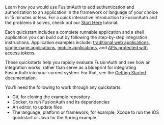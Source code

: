 ---
---
Learn how you would use FusionAuth to add authentication and authorization to an application in the framework or language of your choice in 15 minutes or less. For a quick interactive introduction to FusionAuth and the problems it solves, check out our [Start Here](/docs/get-started/start-here) tutorial.

Each quickstart includes a complete runnable application and a shell application you can build out by following the step-by-step integration instructions. Application examples include: [traditional web applications](#web-application), [single-page applications](#spa), [mobile applications](#mobile-app), and [APIs protected with access tokens](#api).

These quickstarts help you rapidly evaluate FusionAuth and see how an integration works, rather than serve as a blueprint for integrating FusionAuth into your current system. For that, see the [Getting Started](/docs/get-started/) documentation.

You'll need the following to work through any quickstarts.

- Git, for cloning the example repository
- Docker, to run FusionAuth and its dependencies
- An editor, to update files
- The language, platform or framework; for example, Xcode to run the iOS quickstart or Java for the Spring example
